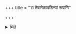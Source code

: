 +++
title = "11 तेषामेकादशिन्यां रूपाणि"

+++

<details><summary>थिते</summary>

तेषामेकादशिन्यां रूपाणि ११
</details>
